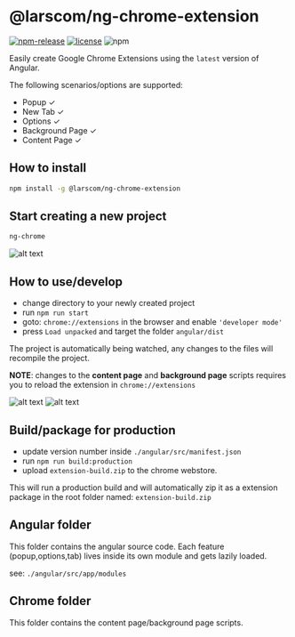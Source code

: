 # @larscom/ng-chrome-extension

[![npm-release](https://img.shields.io/npm/v/@larscom/ng-chrome-extension.svg?label=npm)](https://www.npmjs.com/package/@larscom/ng-chrome-extension)
[![license](https://img.shields.io/npm/l/@larscom/ng-chrome-extension)](https://github.com/larscom/ng-chrome-extension/blob/master/LICENSE)
![npm](https://img.shields.io/npm/dw/@larscom/ng-chrome-extension)

Easily create Google Chrome Extensions using the `latest` version of Angular.

The following scenarios/options are supported:

- Popup &#10003;
- New Tab &#10003;
- Options &#10003;
- Background Page &#10003;
- Content Page &#10003;

## How to install

```bash
npm install -g @larscom/ng-chrome-extension
```

## Start creating a new project

```bash
ng-chrome
```

![alt text](https://snipboard.io/OYcNzx.jpg 'ng-chrome CLI')

## How to use/develop

- change directory to your newly created project
- run `npm run start`
- goto: `chrome://extensions` in the browser and enable `'developer mode'`
- press `Load unpacked` and target the folder `angular/dist`

The project is automatically being watched, any changes to the files will recompile the project.

**NOTE**: changes to the **content page** and **background page** scripts requires you to reload the extension in `chrome://extensions`

![alt text](https://snipboard.io/KToCI3.jpg 'Angular Chrome Popup')
![alt text](https://snipboard.io/VYfGoD.jpg 'Angular Chrome Tab')

## Build/package for production

- update version number inside `./angular/src/manifest.json`
- run `npm run build:production`
- upload `extension-build.zip` to the chrome webstore.

This will run a production build and will automatically zip it as a extension package in the root folder named: `extension-build.zip`

## Angular folder

This folder contains the angular source code.
Each feature (popup,options,tab) lives inside its own module and gets lazily loaded.

see: `./angular/src/app/modules`

## Chrome folder

This folder contains the content page/background page scripts.
